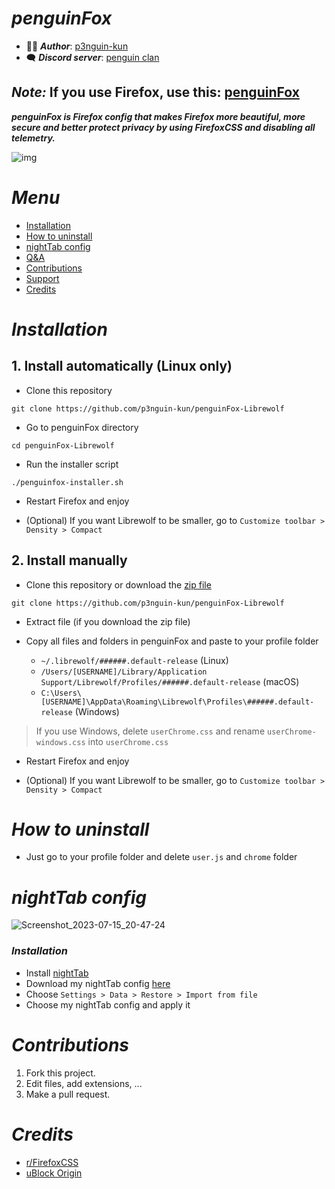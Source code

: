 # ***penguinFox***

- 👩‍💻 ***Author***: [p3nguin-kun](https://github.com/p3nguin-kun)
- 🗨️ ***Discord server***: [penguin clan](https://discord.gg/https://discord.gg/yzn442FGuZ)

## ***Note:*** If you use Firefox, use this: [penguinFox](https://github.com/p3nguin-kun/penguinFox)

***penguinFox is Firefox config that makes Firefox more beautiful, more secure and better protect privacy by using FirefoxCSS and disabling all telemetry.***

![img](https://i.imgur.com/aByMkWB.png)

# ***Menu***
- [Installation](#installation)
- [How to uninstall](#how-to-uninstall)
- [nightTab config](#nighttab-config)
- [Q&A](#qa)
- [Contributions](#contributions)
- [Support](#support)
- [Credits](#credits)

# ***Installation***

## 1. Install automatically (Linux only)
- Clone this repository
```
git clone https://github.com/p3nguin-kun/penguinFox-Librewolf
```

- Go to penguinFox directory
```
cd penguinFox-Librewolf
```

- Run the installer script
```
./penguinfox-installer.sh
```

- Restart Firefox and enjoy

- (Optional) If you want Librewolf to be smaller, go to ```Customize toolbar > Density > Compact```

## 2. Install manually
- Clone this repository or download the [zip file](https://github.com/p3nguin-kun/penguinFox/archive/main.zip)
```
git clone https://github.com/p3nguin-kun/penguinFox-Librewolf
```

- Extract file (if you download the zip file)

- Copy all files and folders in penguinFox and paste to your profile folder
  - ```~/.librewolf/######.default-release``` (Linux)
  - ```/Users/[USERNAME]/Library/Application Support/Librewolf/Profiles/######.default-release``` (macOS)
  - ```C:\Users\[USERNAME]\AppData\Roaming\Librewolf\Profiles\######.default-release``` (Windows)

> If you use Windows, delete ```userChrome.css``` and rename ```userChrome-windows.css``` into ```userChrome.css```

- Restart Firefox and enjoy

- (Optional) If you want Librewolf to be smaller, go to ```Customize toolbar > Density > Compact```

# ***How to uninstall***
- Just go to your profile folder and delete ```user.js``` and ```chrome``` folder

# ***nightTab config***
![Screenshot_2023-07-15_20-47-24](https://github.com/p3nguin-kun/penguinFox/assets/123321507/f52fe4ea-ac6c-49c4-a75c-cef1c9e8b27c)
### ***Installation***
- Install [nightTab](https://github.com/zombieFox/nightTab)
- Download my nightTab config [here](https://github.com/p3nguin-kun/penguinFox/blob/main/p3nguin-kun's%20nighttab%20config.json)
- Choose `Settings > Data > Restore > Import from file`
- Choose my nightTab config and apply it

# ***Contributions***

1. Fork this project.
2. Edit files, add extensions, ...
3. Make a pull request.

# ***Credits***
- [r/FirefoxCSS](https://www.reddit.com/r/FirefoxCSS/)
- [uBlock Origin](https://ublockorigin.com/)
